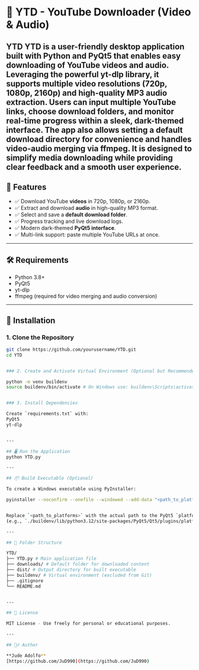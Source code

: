 # 🎥 YTD - YouTube Downloader (Video & Audio)

**YTD** YTD is a user-friendly desktop application built with Python and PyQt5 that enables easy downloading of YouTube videos and audio. Leveraging the powerful yt-dlp library, it supports multiple video resolutions (720p, 1080p, 2160p) and high-quality MP3 audio extraction. Users can input multiple YouTube links, choose download folders, and monitor real-time progress within a sleek, dark-themed interface. The app also allows setting a default download directory for convenience and handles video-audio merging via ffmpeg. It is designed to simplify media downloading while providing clear feedback and a smooth user experience.
---

## 🚀 Features

- ✅ Download YouTube **videos** in 720p, 1080p, or 2160p.
- ✅ Extract and download **audio** in high-quality MP3 format.
- ✅ Select and save a **default download folder**.
- ✅ Progress tracking and live download logs.
- ✅ Modern dark-themed **PyQt5 interface**.
- ✅ Multi-link support: paste multiple YouTube URLs at once.

---

## 🛠 Requirements

- Python 3.8+
- PyQt5
- yt-dlp
- ffmpeg (required for video merging and audio conversion)

---

## 🔧 Installation

### 1. Clone the Repository

```bash
git clone https://github.com/yourusername/YTD.git
cd YTD


### 2. Create and Activate Virtual Environment (Optional but Recommended)

python -m venv buildenv
source buildenv/bin/activate # On Windows use: buildenv\Scripts\activate


### 3. Install Dependencies

Create `requirements.txt` with:
PyQt5
yt-dlp


---

## 🖥️ Run the Application
python YTD.py

---

## 📦 Build Executable (Optional)

To create a Windows executable using PyInstaller:

pyinstaller --noconfirm --onefile --windowed --add-data "<path_to_platforms>:platforms" YTD.py


Replace `<path_to_platforms>` with the actual path to the PyQt5 `platforms` directory:
(e.g., `./buildenv/lib/python3.12/site-packages/PyQt5/Qt5/plugins/platforms`)

---

## 📁 Folder Structure

YTD/
├── YTD.py # Main application file
├── downloads/ # Default folder for downloaded content
├── dist/ # Output directory for built executable
├── buildenv/ # Virtual environment (excluded from Git)
├── .gitignore
└── README.md


---

## 📃 License

MIT License - Use freely for personal or educational purposes.

---

## 🙋‍♂️ Author

**Jude Adolfo**  
[https://github.com/JuD990](https://github.com/JuD990)

